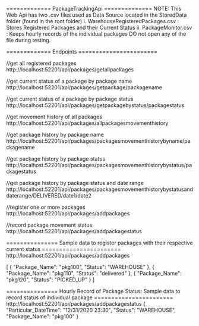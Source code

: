 
============= PackageTrackingApi ==============
NOTE:
This Web Api has two .csv files used as Data Source located in the StoredData folder (found in the root folder)
i.		WarehouseRegisteredPackages.csv   : Stores Registered Packages and their Current Status
ii.		PackageMonitor.csv				  : Keeps hourly records of the individual packages 
DO not open any of the file during testing.


============= Endpoints =======================

//get all registered packages 
http://localhost:52201/api/packages/getallpackages

//get current status of a package by package name
http://localhost:52201/api/packages/getpackage/packagename

//get current status of a package by package status
http://localhost:52201/api/packages/getpackagebystatus/packagestatus

//get movement history of all packages
http://localhost:52201/api/packages/allpackagesmovementhistory

//get package history by package name
http://localhost:52201/api/packages/packagesmovementhistorybyname/packagename

//get package history by package status
http://localhost:52201/api/packages/packagesmovementhistorybystatus/packagestatus

//get package history by package status and date range
http://localhost:52201/api/packages/packagesmovementhistorybystatusanddaterange/DELIVERED/date1/date2

//register one or more packages
http://localhost:52201/api/packages/addpackages

//record package movement status
http://localhost:52201/api/packages/addpackagestatus


=============== Sample data to register packages with their respective current status =======================
http://localhost:52201/api/packages/addpackages

[
 {
	"Package_Name": "pkg100",
	"Status": "WAREHOUSE"
 },
 {
   "Package_Name": "pkg110",
	"Status": "delivered"
  },
 {
	"Package_Name": "pkg120",
	"Status": "PICKED_UP"
  }
]



=============== Hourly Record of Package Status: Sample data to record status of individual package =======================
http://localhost:52201/api/packages/addpackagestatus
{	
	"Particular_DateTime": "12/31/2020 23:30",
	"Status": "WAREHOUSE",
    "Package_Name": "pkg100"
 }
